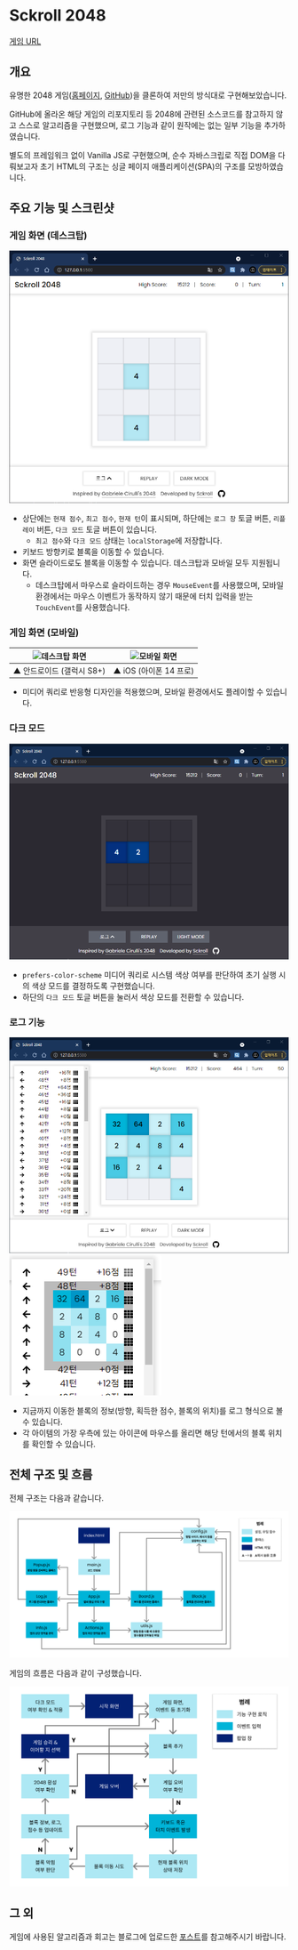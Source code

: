 # Sckroll 2048

[게임 URL](https://sckroll-2048.netlify.app/)

## 개요

유명한 2048 게임([홈페이지](https://play2048.co/), [GitHub](https://github.com/gabrielecirulli/2048))을 클론하여 저만의 방식대로 구현해보았습니다.

GitHub에 올라온 해당 게임의 리포지토리 등 2048에 관련된 소스코드를 참고하지 않고 스스로 알고리즘을 구현했으며, 로그 기능과 같이 원작에는 없는 일부 기능을 추가하였습니다.

별도의 프레임워크 없이 Vanilla JS로 구현했으며, 순수 자바스크립로 직접 DOM을 다뤄보고자 초기 HTML의 구조는 싱글 페이지 애플리케이션(SPA)의 구조를 모방하였습니다.

## 주요 기능 및 스크린샷

### 게임 화면 (데스크탑)

![desktop](./images/desktop.png)

- 상단에는 `현재 점수`, `최고 점수`, `현재 턴`이 표시되며, 하단에는 `로그 창` 토글 버튼, `리플레이` 버튼, `다크 모드` 토글 버튼이 있습니다.
  - `최고 점수`와 `다크 모드` 상태는 `localStorage`에 저장합니다.
- 키보드 방향키로 블록을 이동할 수 있습니다.
- 화면 슬라이드로도 블록을 이동할 수 있습니다. 데스크탑과 모바일 모두 지원됩니다.
  - 데스크탑에서 마우스로 슬라이드하는 경우 `MouseEvent`를 사용했으며, 모바일 환경에서는 마우스 이벤트가 동작하지 않기 때문에 터치 입력을 받는 `TouchEvent`를 사용했습니다.

### 게임 화면 (모바일)

|![데스크탑 화면](/images/projects/2048/android.png)|![모바일 화면](/images/projects/2048/ios.jpg)|
|---|---|
|▲ 안드로이드 (갤럭시 S8+)|▲ iOS (아이폰 14 프로)|

- 미디어 쿼리로 반응형 디자인을 적용했으며, 모바일 환경에서도 플레이할 수 있습니다.

### 다크 모드

![darkmode](./images/darkmode.png)

- `prefers-color-scheme` 미디어 쿼리로 시스템 색상 여부를 판단하여 초기 실행 시의 색상 모드를 결정하도록 구현했습니다.
- 하단의 `다크 모드` 토글 버튼을 눌러서 색상 모드를 전환할 수 있습니다.

### 로그 기능

![log-1](./images/log-1.png)
![log-2](./images/log-2.png)

- 지금까지 이동한 블록의 정보(방향, 획득한 점수, 블록의 위치)를 로그 형식으로 볼 수 있습니다.
- 각 아이템의 가장 우측에 있는 아이콘에 마우스를 올리면 해당 턴에서의 블록 위치를 확인할 수 있습니다.

## 전체 구조 및 흐름

전체 구조는 다음과 같습니다.

![structure](./images/structure.png)

게임의 흐름은 다음과 같이 구성했습니다.

![flow](./images/flow.png)

## 그 외

게임에 사용된 알고리즘과 회고는 블로그에 업로드한 [포스트](https://sckroll.github.io/projects/2048)를 참고해주시기 바랍니다.